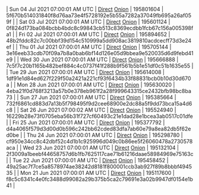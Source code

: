 | Sun 04 Jul 2021 07:00:01 AM UTC | [Direct](https://oshi.at/fMXAJd) [Onion](http://oshiatwowvdbshka.onion/fMXAJd) | 195801604 | 5f670b514031840f8d76aa73e4f5728192e5b55a7282a37049fb695a26af059f | 
| Sat 03 Jul 2021 07:00:01 AM UTC | [Direct](https://oshi.at/FiSRom) [Onion](http://oshiatwowvdbshka.onion/FiSRom) | 195601124 | 0f824d173ba084bcbb4bdc8c99843cb513c8369ecdbb1fcb67c156a005398fa1 | 
| Fri 02 Jul 2021 07:00:01 AM UTC | [Direct](https://oshi.at/gxFbra) [Onion](http://oshiatwowvdbshka.onion/gxFbra) | 195894652 | 48b2fddc82c7c00bbf39d154c510999a5dd908ac3819810acdcecff73d3e24ef | 
| Thu 01 Jul 2021 07:00:01 AM UTC | [Direct](https://oshi.at/hipnYs) [Onion](http://oshiatwowvdbshka.onion/hipnYs) | 195705144 | 3e16eeb33cdb70f09a7b8a0bab6bf14d126e05d9bbea9e520035d6d9febd41e9 | 
| Wed 30 Jun 2021 07:00:01 AM UTC | [Direct](https://oshi.at/qHEjyX) [Onion](http://oshiatwowvdbshka.onion/qHEjyX) | 195666888 | 7c5f7c20b1165b482bef884c4c0737f41f288b9f561b5b1e51df0c51b1635e55 | 
| Tue 29 Jun 2021 07:00:01 AM UTC | [Direct](https://oshi.at/fMTSMC) [Onion](http://oshiatwowvdbshka.onion/fMTSMC) | 195614008 | 1df91e1d84ed627f229f50a2421a221cf93f6434b33f88831bcb0b10d30d670a | 
| Mon 28 Jun 2021 07:00:01 AM UTC | [Direct](https://oshi.at/tgZFKK) [Onion](http://oshiatwowvdbshka.onion/tgZFKK) | 195630020 | 4eba21f0d768f3213a57b0e378eb961f2a28f999643315ce2432bfb98bc8ba73 | 
| Sun 27 Jun 2021 07:00:01 AM UTC | [Direct](https://oshi.at/gfjteh) [Onion](http://oshiatwowvdbshka.onion/gfjteh) | 195385664 | 732f6861cd883d7a13b5f798495f9d2cee68900e2dc88a5f9dd73bca15a4d6c8 | 
| Sat 26 Jun 2021 07:00:02 AM UTC | [Direct](https://oshi.at/gQTELU) [Onion](http://oshiatwowvdbshka.onion/gQTELU) | 195524940 | 16229b28e73f0705eba56b31f727cf60493c21e1dad28e1bcea3ab0517c01dfe | 
| Fri 25 Jun 2021 07:00:01 AM UTC | [Direct](https://oshi.at/ksqLTR) [Onion](http://oshiatwowvdbshka.onion/ksqLTR) | 195377792 | d4a4065f579d3d00d0b596c242bb62cded83dfa7ab60e79a8ea82db5f62ed0be | 
| Thu 24 Jun 2021 07:00:01 AM UTC | [Direct](https://oshi.at/xMwzRW) [Onion](http://oshiatwowvdbshka.onion/xMwzRW) | 195298780 | cf950e34cc8c42dbf52c4d1b1c925996d049c0b86ee5f26060478a2730578aca | 
| Wed 23 Jun 2021 07:00:01 AM UTC | [Direct](https://oshi.at/vYJSpg) [Onion](http://oshiatwowvdbshka.onion/vYJSpg) | 195132104 | 2f3009a1beebf44658757d6b1fb7625117cae71b61216daae58984969e75163c | 
| Tue 22 Jun 2021 07:00:01 AM UTC | [Direct](https://oshi.at/mvqyTa) [Onion](http://oshiatwowvdbshka.onion/mvqyTa) | 195458452 | 49a25ac7f7ce5a8578974ae38242d8181f800001ccb3ab927f89b8bbbf494535 | 
| Mon 21 Jun 2021 07:00:01 AM UTC | [Direct](https://oshi.at/NnELKA) [Onion](http://oshiatwowvdbshka.onion/NnELKA) | 195117600 | f8c5c6341c4e0fc3488d99082a29b375b5ca2c79691e3a02b9947df0154e1b41 | 
